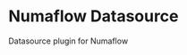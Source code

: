 <!-- This README file is going to be the one displayed on the Grafana.com website for your plugin -->

# Numaflow Datasource

Datasource plugin for Numaflow
